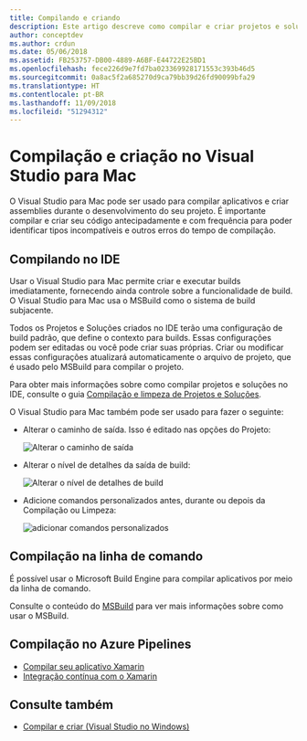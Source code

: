 ```yaml
---
title: Compilando e criando
description: Este artigo descreve como compilar e criar projetos e soluções no Visual Studio para Mac
author: conceptdev
ms.author: crdun
ms.date: 05/06/2018
ms.assetid: FB253757-DB00-4889-A6BF-E44722E25BD1
ms.openlocfilehash: fece226d9e7fd7ba023369928171553c393b46d5
ms.sourcegitcommit: 0a8ac5f2a685270d9ca79bb39d26fd90099bfa29
ms.translationtype: HT
ms.contentlocale: pt-BR
ms.lasthandoff: 11/09/2018
ms.locfileid: "51294312"
---
```

# <a name="compiling-and-building-in-visual-studio-for-mac"></a>Compilação e criação no Visual Studio para Mac

O Visual Studio para Mac pode ser usado para compilar aplicativos e criar assemblies durante o desenvolvimento do seu projeto. É importante compilar e criar seu código antecipadamente e com frequência para poder identificar tipos incompatíveis e outros erros do tempo de compilação.

## <a name="building-from-the-ide"></a>Compilando no IDE

Usar o Visual Studio para Mac permite criar e executar builds imediatamente, fornecendo ainda controle sobre a funcionalidade de build. O Visual Studio para Mac usa o MSBuild como o sistema de build subjacente.

Todos os Projetos e Soluções criados no IDE terão uma configuração de build padrão, que define o contexto para builds. Essas configurações podem ser editadas ou você pode criar suas próprias. Criar ou modificar essas configurações atualizará automaticamente o arquivo de projeto, que é usado pelo MSBuild para compilar o projeto.

Para obter mais informações sobre como compilar projetos e soluções no IDE, consulte o guia [Compilação e limpeza de Projetos e Soluções](building-and-cleaning-projects-and-solutions.md).

O Visual Studio para Mac também pode ser usado para fazer o seguinte:

* Alterar o caminho de saída. Isso é editado nas opções do Projeto:

    ![Alterar o caminho de saída](media/compiling-and-building-image4.png)

* Alterar o nível de detalhes da saída de build:

    ![Alterar o nível de detalhes de build](media/compiling-and-building-image5.png)

* Adicione comandos personalizados antes, durante ou depois da Compilação ou Limpeza:

    ![adicionar comandos personalizados](media/compiling-and-building-image6.png)

## <a name="building-from-command-line"></a>Compilação na linha de comando

É possível usar o Microsoft Build Engine para compilar aplicativos por meio da linha de comando.

Consulte o conteúdo do [MSBuild](/visualstudio/msbuild/msbuild) para ver mais informações sobre como usar o MSBuild.

## <a name="building-from-azure-pipelines"></a>Compilação no Azure Pipelines

* [Compilar seu aplicativo Xamarin](/vsts/pipelines/apps/mobile/xamarin?view=vsts&tabs=vsts)
* [Integração contínua com o Xamarin](https://developer.xamarin.com/guides/cross-platform/ci/)

## <a name="see-also"></a>Consulte também

- [Compilar e criar (Visual Studio no Windows)](/visualstudio/ide/compiling-and-building-in-visual-studio)